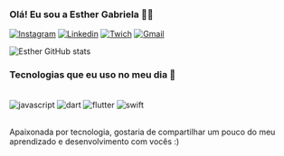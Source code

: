 ### Olá! Eu sou a Esther Gabriela 🖐🏼

[![Instagram](https://img.shields.io/badge/Instagram-E4405F?style=for-the-badge&logo=instagram&logoColor=white)](https://instagram.com/esthergabrieela)
[![Linkedin](https://img.shields.io/badge/LinkedIn-0077B5?style=for-the-badge&logo=linkedin&logoColor=white)](https://linkedin.com/esthergabriela)
[![Twich](https://img.shields.io/badge/Twitch-9146FF?style=for-the-badge&logo=twitch&logoColor=white)](https://twich.tv/esthergabrieela)
[![Gmail](    https://img.shields.io/badge/Gmail-D14836?style=for-the-badge&logo=gmail&logoColor=white)](https://gmail.com/esthergabriela750@gmail.com)

![Esther GitHub stats](https://github-readme-stats.vercel.app/api?username=esthergabrieela&show_icons=true&theme=synthwave)

### Tecnologias que eu uso no meu dia 👾

<div style="display:inline_block"><br/>
<img align="center" alt="javascript" src="https://img.shields.io/badge/JavaScript-F7DF1E?style=for-the-badge&logo=javascript&logoColor=black" />
<img align="center" alt="dart" src="https://img.shields.io/badge/Dart-0175C2?style=for-the-badge&logo=dart&logoColor=white" />
<img align="center" alt="flutter" src="https://img.shields.io/badge/Flutter-02569B?style=for-the-badge&logo=flutter&logoColor=white" />
<img align="center" alt="swift" src="https://img.shields.io/badge/Swift-FA7343?style=for-the-badge&logo=swift&logoColor=white" />
</div><br/>

Apaixonada por tecnologia, gostaria de compartilhar um pouco do meu aprendizado e desenvolvimento com vocês :) 
